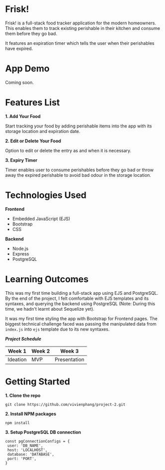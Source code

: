 # Frisk! 

Frisk! is a full-stack food tracker application for the modern homeowners. This enables them to track existing perishable in their kitchen and consume them before they go bad.

It features an expiration timer which tells the user when their perishables have expired.

# App Demo

Coming soon.

# Features List

**1. Add Your Food**

  Start tracking your food by adding perishable items into the app with its storage location and expiration date.

**2. Edit or Delete Your Food**

  Option to edit or delete the entry as and when it is necessary.

**3. Expiry Timer**

  Timer enables user to consume perishables before they go bad or throw away the expired perishable to avoid bad odour in the storage location. 

# Technologies Used

**Frontend**

<ul>
<li>Embedded JavaScript (EJS)</li>
<li>Bootstrap</li>
<li>CSS</li>

</ul>


**Backend**

<ul>
<li>Node.js</li>
<li>Express</li>
<li>PostgreSQL</li>
</ul>


# Learning Outcomes

This was my first time building a full-stack app using EJS and PostgreSQL. By the end of the project, I felt comfortable with EJS templates and its syntaxes, and querying the backend using PostgreSQL (Note: During this time, we hadn't learnt about Sequelize yet).

It was my first time styling the app with Bootstrap for Frontend pages. The biggest technical challenge faced was passing the manipulated data from  `index.js` into `ejs` template due to its new syntaxes.

**_Project Schedule_**

| Week 1   | Week 2  | Week 3       |
| -------- | ------- | ----------   |
| Ideation | MVP     | Presentation |

# Getting Started

**1. Clone the repo**

  `git clone https://github.com/vivienphang/project-2.git`

**2. Install NPM packages**

  `npm install`

**3. Setup PostgreSQL DB connection**

  ```
  const pgConnectionConfigs = {
   user: 'DB_NAME',
   host: 'LOCALHOST',
   database: 'DATABASE',
   port: 'PORT',
  }
  ```


